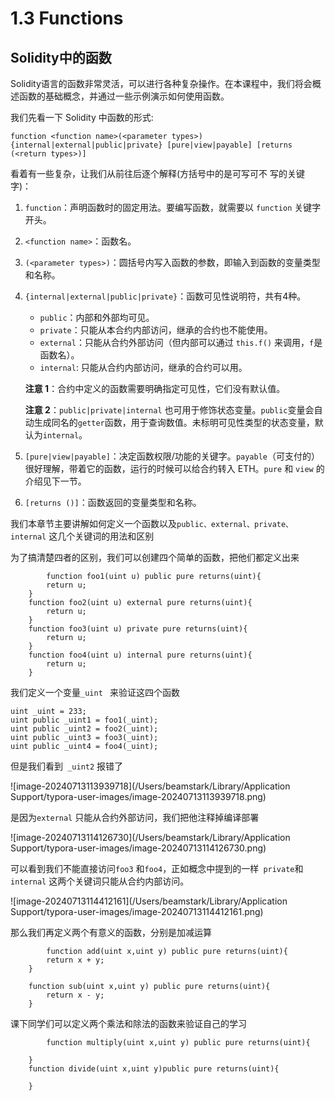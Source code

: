 # 1.3 Functions

## Solidity中的函数



Solidity语言的函数非常灵活，可以进行各种复杂操作。在本课程中，我们将会概述函数的基础概念，并通过一些示例演示如何使用函数。

我们先看一下 Solidity 中函数的形式:

```solidity
function <function name>(<parameter types>) {internal|external|public|private} [pure|view|payable] [returns (<return types>)]
```



看着有一些复杂，让我们从前往后逐个解释(方括号中的是可写可不 写的关键字)：

1. `function`：声明函数时的固定用法。要编写函数，就需要以 `function` 关键字开头。

2. `<function name>`：函数名。

3. `(<parameter types>)`：圆括号内写入函数的参数，即输入到函数的变量类型和名称。

4. `{internal|external|public|private}`：函数可见性说明符，共有4种。

   - `public`：内部和外部均可见。
   - `private`：只能从本合约内部访问，继承的合约也不能使用。
   - `external`：只能从合约外部访问（但内部可以通过 `this.f()` 来调用，`f`是函数名）。
   - `internal`: 只能从合约内部访问，继承的合约可以用。

   **注意 1**：合约中定义的函数需要明确指定可见性，它们没有默认值。

   **注意 2**：`public|private|internal` 也可用于修饰状态变量。`public`变量会自动生成同名的`getter`函数，用于查询数值。未标明可见性类型的状态变量，默认为`internal`。

5. `[pure|view|payable]`：决定函数权限/功能的关键字。`payable`（可支付的）很好理解，带着它的函数，运行的时候可以给合约转入 ETH。`pure` 和 `view` 的介绍见下一节。

6. `[returns ()]`：函数返回的变量类型和名称。

我们本章节主要讲解如何定义一个函数以及``public、external、private、internal`` 这几个关键词的用法和区别

为了搞清楚四者的区别，我们可以创建四个简单的函数，把他们都定义出来

```solidity
		function foo1(uint u) public pure returns(uint){
        return u;
    }
    function foo2(uint u) external pure returns(uint){
        return u;
    }
    function foo3(uint u) private pure returns(uint){
        return u;
    }
    function foo4(uint u) internal pure returns(uint){
        return u;
    }
```

我们定义一个变量``_uint `` 来验证这四个函数

``` solidity
uint _uint = 233;
uint public _uint1 = foo1(_uint);
uint public _uint2 = foo2(_uint);
uint public _uint3 = foo3(_uint);
uint public _uint4 = foo4(_uint);
```

但是我们看到`` _uint2`` 报错了

![image-20240713113939718](/Users/beamstark/Library/Application Support/typora-user-images/image-20240713113939718.png)

是因为``external`` 只能从合约外部访问，我们把他注释掉编译部署

![image-20240713114126730](/Users/beamstark/Library/Application Support/typora-user-images/image-20240713114126730.png)

可以看到我们不能直接访问``foo3`` 和``foo4``，正如概念中提到的一样`` private``和``internal`` 这两个关键词只能从合约内部访问。

![image-20240713114412161](/Users/beamstark/Library/Application Support/typora-user-images/image-20240713114412161.png)

那么我们再定义两个有意义的函数，分别是加减运算

``` solidity
		function add(uint x,uint y) public pure returns(uint){
        return x + y;
    }
   
    function sub(uint x,uint y) public pure returns(uint){
        return x - y;
    }
```

课下同学们可以定义两个乘法和除法的函数来验证自己的学习

```solidity
		function multiply(uint x,uint y) public pure returns(uint){

    }
    function divide(uint x,uint y)public pure returns(uint){

    }
```


